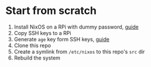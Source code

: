 # Start from scratch

1. Install NixOS on a RPi with dummy password, [guide](https://nix.dev/tutorials/nixos/installing-nixos-on-a-raspberry-pi.html)
2. Copy SSH keys to a RPi
3. Generate `age` key form SSH keys, [guide](https://github.com/Mic92/ssh-to-age/blob/main/README.md)
4. Clone this repo
5. Create a symlink from `/etc/nixos` to this repo's `src` dir
6. Rebuild the system

